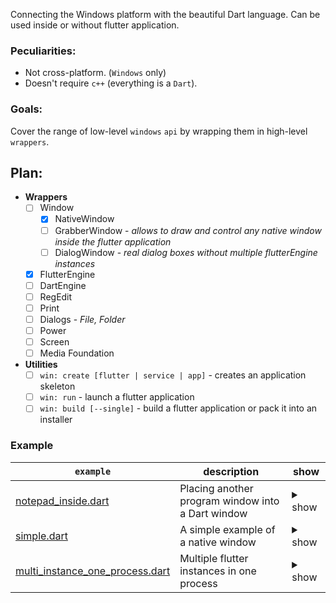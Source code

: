 Connecting the Windows platform with the beautiful Dart language. Can be used inside or without flutter application.

### Peculiarities:
 - Not cross-platform. (`Windows` only)
 - Doesn't require `c++` (everything is a `Dart`).

### Goals:
Cover the range of low-level `windows` `api` by wrapping them in high-level `wrappers`.

## Plan:
 - **Wrappers**
    - [ ] Window
        - [X] NativeWindow
        - [ ] GrabberWindow - *allows to draw and control any native window inside the flutter application*
        - [ ] DialogWindow - *real dialog boxes without multiple flutterEngine instances*
    - [X] FlutterEngine
    - [ ] DartEngine
    - [ ] RegEdit
    - [ ] Print
    - [ ] Dialogs - *File, Folder*
    - [ ] Power
    - [ ] Screen
    - [ ] Media Foundation
 - **Utilities**
    - [ ] ```win: create [flutter | service | app]``` - creates an application skeleton
    - [ ] ```win: run``` - launch a flutter application
    - [ ] ```win: build [--single]``` - build a flutter application or pack it into an installer

### Example
| `example` | description | show|
| --- | --- | --- |
| [notepad_inside.dart](https://github.com/ilopX/win/blob/main/example/window/notepad_inside.dart)  | Placing another program window into a Dart window | <details><summary>show</summary><p>https://user-images.githubusercontent.com/8049534/131710452-46e62e66-db3c-41f8-9b61-87b24a5e0108.mp4</p> |
| [simple.dart](https://github.com/ilopX/win/blob/main/example/window/simple.dart) | A simple example of a native window | <details><summary>show</summary><p>https://user-images.githubusercontent.com/8049534/131711011-ef119ad4-2993-4b31-849f-fd04f8054ac0.mp4</p> |
| [multi_instance_one_process.dart](https://github.com/ilopX/win/blob/main/example/flutter_engine/multi_instance_one_process.dart)  | Multiple flutter instances in one process | <details><summary>show</summary><p>https://user-images.githubusercontent.com/8049534/131712029-7254fb63-f9e3-4ca9-8e0d-9c942c93e791.mp4</p></details> |
